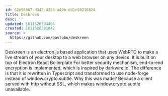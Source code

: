 ```yaml
---
id: 62e58067-d345-4326-a49b-dd1c98210824
title: Deskreen
desc: ''
updated: 1611526594404
created: 1611526581842
source: >
  https://github.com/pavlobu/deskreen
---
```



Deskreen is an electron.js based application that uses WebRTC to make a live stream of your desktop to a web browser on any device. It is built on top of Electron React Boilerplate For better security mechanism, end-to-end encryption is implemented, which is inspired by darkwire.io. The difference is that it is rewritten in Typescript and transformed to use node-forge instead of window.crypto.subtle. Why this was made? Because a client served with http without SSL, which makes window.crypto.subtle unavailable.

